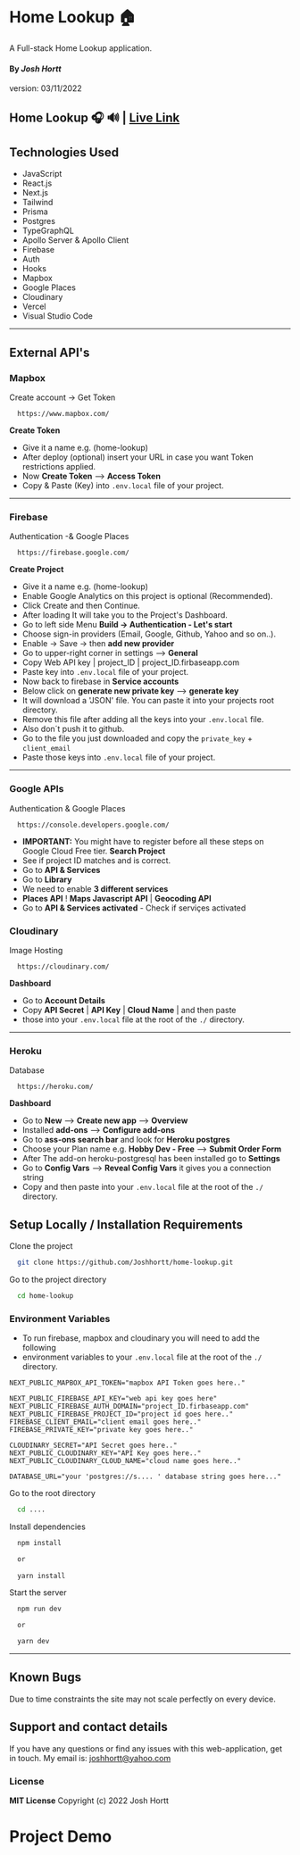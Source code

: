 # Home Lookup 🏠

A Full-stack Home Lookup application.

#### By _**Josh Hortt**_
version: 03/11/2022

## Home Lookup 🎧 🔊 | [Live Link](https://vercel.com/)
## Technologies Used

* JavaScript
* React.js
* Next.js
* Tailwind
* Prisma
* Postgres
* TypeGraphQL
* Apollo Server & Apollo Client
* Firebase
* Auth
* Hooks
* Mapbox
* Google Places
* Cloudinary
* Vercel
* Visual Studio Code
---
## External API's
### Mapbox 
Create account -> Get Token 
```URL
  https://www.mapbox.com/
```
**Create Token**
- Give it a name e.g. (home-lookup)
- After deploy (optional) insert your URL in case you want Token restrictions applied.
- Now **Create Token** --> **Access Token** 
- Copy & Paste (Key) into `.env.local` file of your project.
---
### Firebase 
Authentication -& Google Places 
```URL
  https://firebase.google.com/
```
**Create Project**
- Give it a name e.g. (home-lookup)
- Enable Google Analytics on this project is optional (Recommended).
- Click Create and then Continue. 
- After loading It will take you to the Project's Dashboard.
- Go to left side Menu **Build -> Authentication - Let's start**
- Choose sign-in providers (Email, Google, Github, Yahoo and so on..).
- Enable -> Save -> then **add new provider** 
- Go to upper-right corner in settings --> **General**
- Copy Web API key | project_ID | project_ID.firbaseapp.com
- Paste key into `.env.local` file of your project.
- Now back to firebase in **Service accounts**
- Below click on **generate new private key** --> **generate key**
- It will download a 'JSON' file. You can paste it into your projects root directory.
- Remove this file after adding all the keys into your `.env.local` file.
- Also don´t push it to github.
- Go to the file you just downloaded and copy the `private_key` + `client_email`
- Paste those keys into `.env.local` file of your project.
---
### Google APIs 
Authentication & Google Places 
```URL
  https://console.developers.google.com/
```
- **IMPORTANT:** You might have to register before all these steps on Google Cloud Free tier.
**Search Project**
- See if project ID matches and is correct.
- Go to **API & Services**
- Go to **Library** 
- We need to enable **3 different services**
- **Places API** ! **Maps Javascript API** | **Geocoding API** 
- Go to **API & Services activated** - Check if serviçes activated

### Cloudinary 

Image Hosting 

```URL
  https://cloudinary.com/
```
**Dashboard**
- Go to **Account Details** 
- Copy **API Secret** | **API Key** | **Cloud Name** | and then paste 
- those into your `.env.local` file at the root of the `./` directory.
---
### Heroku

Database

```URL
  https://heroku.com/
```
**Dashboard**
- Go to **New** --> **Create new app** --> **Overview**
- Installed **add-ons** --> **Configure add-ons**
- Go to **ass-ons search bar** and look for **Heroku postgres**
- Choose your Plan name e.g. **Hobby Dev - Free** --> **Submit Order Form**
- After The add-on heroku-postgresql has been installed go to **Settings**
- Go to **Config Vars** --> **Reveal Config Vars** it gives you a connection string
- Copy and then paste into your `.env.local` file at the root of the `./` directory.

## Setup Locally / Installation Requirements

Clone the project

```bash
  git clone https://github.com/Joshhortt/home-lookup.git
```

Go to the project directory

```bash
  cd home-lookup
```

### Environment Variables

- To run firebase, mapbox and cloudinary you will need to add the following
- environment variables to your `.env.local` file at the root of the `./` directory.

```
NEXT_PUBLIC_MAPBOX_API_TOKEN="mapbox API Token goes here.."

NEXT_PUBLIC_FIREBASE_API_KEY="web api key goes here"
NEXT_PUBLIC_FIREBASE_AUTH_DOMAIN="project_ID.firbaseapp.com"
NEXT_PUBLIC_FIREBASE_PROJECT_ID="project id goes here.."
FIREBASE_CLIENT_EMAIL="client email goes here.."
FIREBASE_PRIVATE_KEY="private key goes here.."

CLOUDINARY_SECRET="API Secret goes here.."
NEXT_PUBLIC_CLOUDINARY_KEY="API Key goes here.."
NEXT_PUBLIC_CLOUDINARY_CLOUD_NAME="cloud name goes here.."

DATABASE_URL="your 'postgres://s.... ' database string goes here..."
```

Go to the root directory

```bash
  cd ....
```

Install dependencies

```bash
  npm install 

  or
  
  yarn install
```

Start the server

```bash
  npm run dev

  or 

  yarn dev
```

---

## Known Bugs
Due to time constraints the site may not scale perfectly on every device.

## Support and contact details
If you have any questions or find any issues with this web-application, get in touch.
My email is: joshhortt@yahoo.com

### License
**MIT License** Copyright (c) 2022 Josh Hortt

# Project Demo 
<img src='' />





